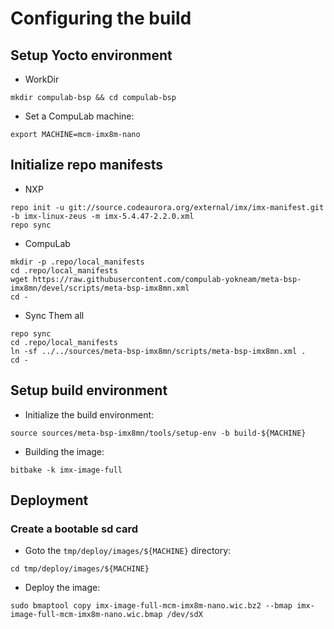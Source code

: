 # Configuring the build

## Setup Yocto environment

* WorkDir
```
mkdir compulab-bsp && cd compulab-bsp
```
* Set a CompuLab machine:
```
export MACHINE=mcm-imx8m-nano
```

## Initialize repo manifests

* NXP
```
repo init -u git://source.codeaurora.org/external/imx/imx-manifest.git -b imx-linux-zeus -m imx-5.4.47-2.2.0.xml
repo sync
```

* CompuLab
```
mkdir -p .repo/local_manifests
cd .repo/local_manifests
wget https://raw.githubusercontent.com/compulab-yokneam/meta-bsp-imx8mn/devel/scripts/meta-bsp-imx8mn.xml
cd -
```

* Sync Them all
```
repo sync
cd .repo/local_manifests
ln -sf ../../sources/meta-bsp-imx8mn/scripts/meta-bsp-imx8mn.xml .
cd -
```

## Setup build environment

* Initialize the build environment:
```
source sources/meta-bsp-imx8mn/tools/setup-env -b build-${MACHINE}
```
* Building the image:
```
bitbake -k imx-image-full
```

## Deployment
### Create a bootable sd card

* Goto the `tmp/deploy/images/${MACHINE}` directory:
```
cd tmp/deploy/images/${MACHINE}
```

* Deploy the image:
```
sudo bmaptool copy imx-image-full-mcm-imx8m-nano.wic.bz2 --bmap imx-image-full-mcm-imx8m-nano.wic.bmap /dev/sdX
```
